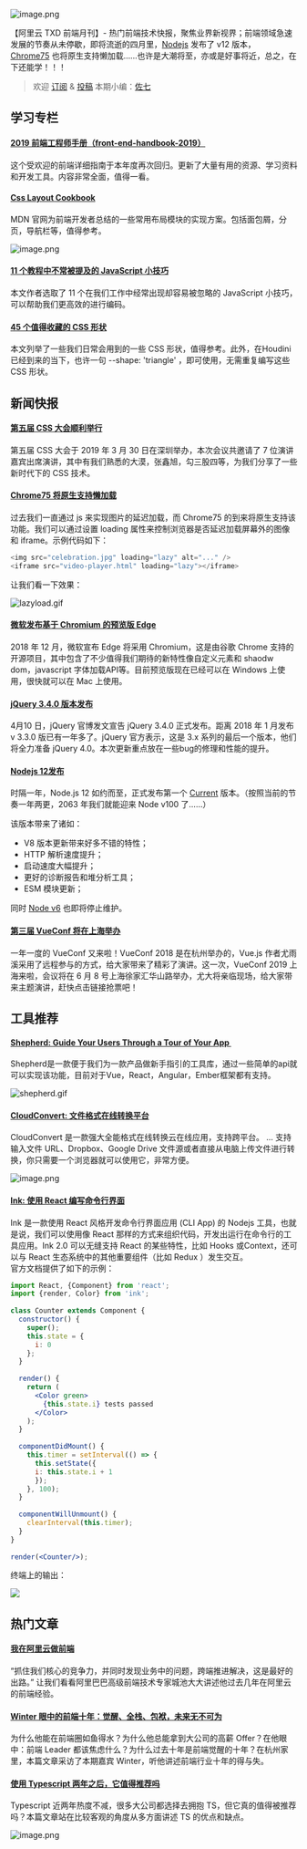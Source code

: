 ![image.png](https://cdn.nlark.com/yuque/0/2019/png/276025/1556515821434-91b89639-b1b1-446e-a3a2-e625b8a04880.png#align=left&display=inline&height=360&name=image.png&originHeight=360&originWidth=720&size=553714&status=done&width=720)

【阿里云 TXD 前端月刊】- 热门前端技术快报，聚焦业界新视界；前端领域急速发展的节奏从未停歇，即将流逝的四月里，[Nodejs](https://www.yuque.com/egg/nodejs/nodejs-12) 发布了 v12 版本，[Chrome75](https://addyosmani.com/blog/lazy-loading/) 也将原生支持懒加载……也许是大潮将至，亦或是好事将近，总之，在下还能学！！！

> 欢迎 [订阅](https://zhuanlan.zhihu.com/txd-team) & [投稿](https://github.com/txd-team/monthly/issues)
> 本期小编：[佐七](https://github.com/Mavericker-1996)


<a name="O1nBo"></a>
## 学习专栏
<a name="7dCRg"></a>
#### [2019 前端工程师手册（front-end-handbook-2019）](https://frontendmasters.com/books/front-end-handbook/2019/)
这个受欢迎的前端详细指南于本年度再次回归。更新了大量有用的资源、学习资料和开发工具。内容非常全面，值得一看。

<a name="skEnk"></a>
#### [Css Layout Cookbook](https://developer.mozilla.org/en-US/docs/Web/CSS/Layout_cookbook)
MDN 官网为前端开发者总结的一些常用布局模块的实现方案。包括面包屑，分页，导航栏等，值得参考。

![image.png](https://cdn.nlark.com/yuque/0/2019/png/276025/1556455431352-828407a9-780d-4743-aa43-68042bfcdbb0.png#align=left&display=inline&height=600&name=image.png&originHeight=600&originWidth=696&size=125343&status=done&width=696)

<a name="BMdAK"></a>
#### [11 个教程中不常被提及的 JavaScript 小技巧](https://medium.com/@bretcameron/12-javascript-tricks-you-wont-find-in-most-tutorials-a9c9331f169d)
本文作者选取了 11 个在我们工作中经常出现却容易被忽略的 JavaScript 小技巧，可以帮助我们更高效的进行编码。

<a name="a7FB6"></a>
#### [45 个值得收藏的 CSS 形状](https://juejin.im/post/5cbd1f0ae51d456e5e035f45#heading-14)
本文列举了一些我们日常会用到的一些 CSS 形状，值得参考。此外，在Houdini 已经到来的当下，也许一句 --shape: 'triangle' ，即可使用，无需重复编写这些 CSS 形状。<br />

<a name="5ICk1"></a>
## 新闻快报
<a name="Mw386"></a>
#### [第五届 CSS 大会顺利举行](https://www.yuque.com/cssconf/5th)
第五届 CSS 大会于 2019 年 3 月 30 日在深圳举办，本次会议共邀请了 7 位演讲嘉宾出席演讲，其中有我们熟悉的大漠，张鑫旭，勾三股四等，为我们分享了一些新时代下的 CSS 技术。

<a name="s25y3"></a>
#### [Chrome75 将原生支持懒加载](https://addyosmani.com/blog/lazy-loading/)
过去我们一直通过 js 来实现图片的延迟加载，而 Chrome75 的到来将原生支持该功能。我们可以通过设置 loading 属性来控制浏览器是否延迟加载屏幕外的图像和 iframe。示例代码如下：

```javascript
<img src="celebration.jpg" loading="lazy" alt="..." />
<iframe src="video-player.html" loading="lazy"></iframe>
```

让我们看一下效果：

![lazyload.gif](https://cdn.nlark.com/yuque/0/2019/gif/276025/1556457435267-b0ee9630-61f0-46f8-9a0b-14b4cae6592f.gif#align=left&display=inline&height=772&name=lazyload.gif&originHeight=772&originWidth=1342&size=3336715&status=done&width=1342)


<a name="QsaVN"></a>
#### [微软发布基于 Chromium 的预览版 Edge](https://mp.weixin.qq.com/s/jrwb7rYy_p9g_L_P8oLASQ)
2018 年 12 月，微软宣布 Edge 将采用 Chromium，这是由谷歌 Chrome 支持的开源项目，其中包含了不少值得我们期待的新特性像自定义元素和 shaodw dom，javascript 字体加载API等。目前预览版现在已经可以在 Windows 上使用，很快就可以在 Mac 上使用。

<a name="xvIAC"></a>
#### [jQuery 3.4.0 版本发布](http://blog.jquery.com/2019/04/10/jquery-3-4-0-released/)
4月10 日，jQuery 官博发文宣告 jQuery 3.4.0 正式发布。距离 2018 年 1 月发布 v 3.3.0 版已有一年多了。jQuery 官方表示，这是 3.x 系列的最后一个版本，他们将全力准备 jQuery 4.0。本次更新重点放在一些bug的修理和性能的提升。

<a name="h75RV"></a>
#### [Nodejs 12发布](https://www.yuque.com/egg/nodejs/nodejs-12)
时隔一年，Node.js 12 如约而至，正式发布第一个 [Current](https://github.com/nodejs/Release) 版本。（按照当前的节奏一年两更，2063 年我们就能迎来 Node v100 了……）

该版本带来了诸如：

- V8 版本更新带来好多不错的特性；
- HTTP 解析速度提升；
- 启动速度大幅提升；
- 更好的诊断报告和堆分析工具；
- ESM 模块更新；

同时 [Node v6](https://nodejs.org/en/about/releases/) 也即将停止维护。

<a name="xmAEM"></a>
#### [第三届 VueConf 将在上海举办](https://vue.w3ctech.com/)
一年一度的 VueConf 又来啦！VueConf 2018 是在杭州举办的，Vue.js 作者尤雨溪采用了远程参与的方式，给大家带来了精彩了演讲。这一次，VueConf 2019 上海来啦，会议将在 6 月 8 号上海徐家汇华山路举办，尤大将亲临现场，给大家带来主题演讲，赶快点击链接抢票吧！

<a name="Qvx0y"></a>
## 工具推荐
<a name="8zFYD"></a>
#### [Shepherd: Guide Your Users Through a Tour of Your App ](https://shipshapecode.github.io/shepherd/docs/welcome/)
Shepherd是一款便于我们为一款产品做新手指引的工具库，通过一些简单的api就可以实现该功能，目前对于Vue，React，Angular，Ember框架都有支持。

![shepherd.gif](https://cdn.nlark.com/yuque/0/2019/gif/276025/1556459532372-fce6df6c-b6b6-4813-9c48-6241afa2a824.gif#align=left&display=inline&height=772&name=shepherd.gif&originHeight=772&originWidth=1342&size=1438302&status=done&width=1342)

<a name="PyMBv"></a>
#### [CloudConvert: 文件格式在线转换平台](https://cloudconvert.com/)
CloudConvert 是一款强大全能格式在线转换云在线应用，支持跨平台。 ... 支持输入文件 URL、Dropbox、Google Drive 文件源或者直接从电脑上传文件进行转换，你只需要一个浏览器就可以使用它，非常方便。

![image.png](https://cdn.nlark.com/yuque/0/2019/png/276025/1556507397357-85217ee1-c574-461f-b3df-71e088cf92fa.png#align=left&display=inline&height=1646&name=image.png&originHeight=1646&originWidth=2878&size=765280&status=done&width=2878)

<a name="ThuWg"></a>
#### [Ink: 使用 React 编写命令行界面](https://github.com/vadimdemedes/ink)
Ink 是一款使用 React 风格开发命令行界面应用 (CLI App) 的 Nodejs 工具，也就是说，我们可以使用像 React 那样的方式来组织代码，开发出运行在命令行的工具应用。Ink 2.0 可以无缝支持 React 的某些特性，比如 Hooks 或Context，还可以与 React 生态系统中的其他重要组件（比如 Redux ）发生交互。<br />官方文档提供了如下的示例：

```jsx
import React, {Component} from 'react';
import {render, Color} from 'ink';
 
class Counter extends Component {
  constructor() {
    super();
    this.state = {
      i: 0
    };
  }
 
  render() {
    return (
      <Color green>
        {this.state.i} tests passed
      </Color>
    );
  }
 
  componentDidMount() {
    this.timer = setInterval(() => {
      this.setState({
      i: this.state.i + 1
      });
    }, 100);
  }
 
  componentWillUnmount() {
    clearInterval(this.timer);
  }
}
 
render(<Counter/>);

```

终端上的输出：

![](https://cdn.nlark.com/yuque/0/2019/svg/276025/1556507982379-0795e747-d6a0-4631-bda8-435fd2ab8e28.svg#align=left&display=inline&height=250&originHeight=234&originWidth=540&status=done&width=578)

<a name="1ffjE"></a>
## 热门文章
<a name="bGqFK"></a>
#### [我在阿里云做前端](https://zhuanlan.zhihu.com/p/61127760)
“抓住我们核心的竞争力，并同时发现业务中的问题，跨端推进解决，这是最好的出路。” 让我们看看阿里巴巴高级前端技术专家城池大大讲述他过去几年在阿里云的前端经验。

<a name="ndfIo"></a>
#### [Winter 眼中的前端十年：觉醒、全栈、包袱，未来无不可为](https://www.infoq.cn/article/ENA6ooPYgt6*bZieWfCK)
为什么他能在前端圈如鱼得水？为什么他总能拿到大公司的高薪 Offer？在他眼中：前端 Leader 都该焦虑什么？为什么过去十年是前端觉醒的十年？在杭州家里，本篇文章采访了本期嘉宾 Winter，听他讲述前端行业十年的得与失。

<a name="0Zqsn"></a>
#### [使用 Typescript 两年之后，它值得推荐吗](https://mp.weixin.qq.com/s?__biz=MzUxMzcxMzE5Ng==&mid=2247491022&idx=1&sn=0f080050f4bb7c3365d5cfbc1b70bea1&chksm=f951a88dce26219bef53994b7608b21b298324f387863401dc2d7e09d13f56782659a1cfc552&xtrack=1&scene=0&subscene=10000&clicktime=1556444647&ascene=7&devicetype=android-28&version=27000439&nettype=WIFI&abtest_cookie=BAABAAoACwASABMABQAjlx4AVpkeAMGZHgDZmR4A3JkeAAAA&lang=zh_CN&pass_ticket=6FpnjH0Xly5DJAnrxT8RH3mjz5WprMiG89TiVaWcA6eIM1QWBOVLN8KBvrCx5v52&wx_header=1) 
Typescript 近两年热度不减，很多大公司都选择去拥抱 TS，但它真的值得被推荐吗？本篇文章站在比较客观的角度从多方面讲述 TS 的优点和缺点。

![image.png](https://cdn.nlark.com/yuque/0/2019/png/137059/1554173440911-9bd825a2-0664-4e96-b300-12a855a34e4a.png#align=left&display=inline&height=378&name=image.png&originHeight=1044&originWidth=1080&size=1149092&status=done&width=391)

